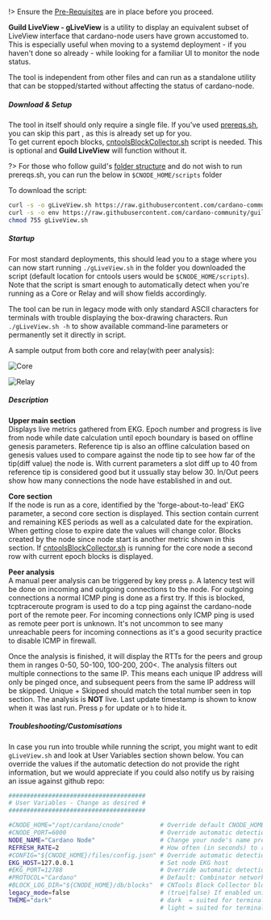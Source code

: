 !> Ensure the [Pre-Requisites](basics.md#pre-requisites) are in place before you proceed.

**Guild LiveView - gLiveView** is a utility to display an equivalent subset of LiveView interface that cardano-node users have grown accustomed to. This is especially useful when moving to a systemd deployment - if you haven't done so already - while looking for a familiar UI to monitor the node status.

The tool is independent from other files and can run as a standalone utility that can be stopped/started without affecting the status of cardano-node.

##### Download & Setup

The tool in itself should only require a single file. If you've used [prereqs.sh](basics.md#pre-requisites), you can skip this part , as this is already set up for you.  
To get current epoch blocks, [cntoolsBlockCollector.sh](Scripts/cntools-blocks.md) script is needed. This is optional and **Guild LiveView** will function without it.

?> For those who follow guild's [folder structure](basics.md#folder-structure) and do not wish to run prereqs.sh, you can run the below in `$CNODE_HOME/scripts` folder

To download the script:

```bash
curl -s -o gLiveView.sh https://raw.githubusercontent.com/cardano-community/guild-operators/master/scripts/cnode-helper-scripts/gLiveView.sh
curl -s -o env https://raw.githubusercontent.com/cardano-community/guild-operators/master/scripts/cnode-helper-scripts/env
chmod 755 gLiveView.sh
```

##### Startup

For most standard deployments, this should lead you to a stage where you can now start running `./gLiveView.sh` in the folder you downloaded the script (default location for cntools users would be `$CNODE_HOME/scripts`). Note that the script is smart enough to automatically detect when you're running as a Core or Relay and will show fields accordingly.

The tool can be run in legacy mode with only standard ASCII characters for terminals with trouble displaying the box-drawing characters. Run `./gLiveView.sh -h` to show available command-line parameters or permanently set it directly in script.

A sample output from both core and relay(with peer analysis):

![Core](https://raw.githubusercontent.com/cardano-community/guild-operators/images/gliveview-core.png)

![Relay](https://raw.githubusercontent.com/cardano-community/guild-operators/images/gliveview-relay.png)

##### Description

**Upper main section**  
Displays live metrics gathered from EKG. Epoch number and progress is live from node while date calculation until epoch boundary is based on offline genesis parameters. Reference tip is also an offline calculation based on genesis values used to compare against the node tip to see how far of the tip(diff value) the node is. With current parameters a slot diff up to 40 from reference tip is considered good but it ussually stay below 30. In/Out peers show how many connections the node have established in and out.

**Core section**  
If the node is run as a core, identified by the 'forge-about-to-lead' EKG parameter, a second core section is displayed. This section contain current and remaining KES periods as well as a calculated date for the expiration. When getting close to expire date the values will change color. Blocks created by the node since node start is another metric shown in this section. If [cntoolsBlockCollector.sh](Scripts/cntools-blocks.md) is running for the core node a second row with current epoch blocks is displayed.

**Peer analysis**  
A manual peer analysis can be triggered by key press `p`. A latency test will be done on incoming and outgoing connections to the node. For outgoing connections a normal ICMP ping is done as a first try. If this is blocked, tcptraceroute program is used to do a tcp ping against the cardano-node port of the remote peer. For incoming connections only ICMP ping is used as remote peer port is unknown. It's not uncommon to see many unreachable peers for incoming connections as it's a good security practice to disable ICMP in firewall.

Once the analysis is finished, it will display the RTTs for the peers and group them in ranges 0-50, 50-100, 100-200, 200<. The analysis filters out multiple connections to the same IP. This means each unique IP address will only be pinged once, and subsequent peers from the same IP address will be skipped. Unique + Skipped should match the total number seen in top section. The analysis is **NOT** live. Last update timestamp is shown to know when it was last run. Press `p` for update or `h` to hide it.

##### Troubleshooting/Customisations

In case you run into trouble while running the script, you might want to edit `gLiveView.sh` and look at User Variables section shown below. You can override the values if the automatic detection do not provide the right information, but we would appreciate if you could also notify us by raising an issue against github repo:

```bash
######################################
# User Variables - Change as desired #
######################################

#CNODE_HOME="/opt/cardano/cnode"          # Override default CNODE_HOME path
#CNODE_PORT=6000                          # Override automatic detection of node port
NODE_NAME="Cardano Node"                  # Change your node's name prefix here, keep at or below 19 characters!
REFRESH_RATE=2                            # How often (in seconds) to refresh the view
#CONFIG="${CNODE_HOME}/files/config.json" # Override automatic detection of node config path
EKG_HOST=127.0.0.1                        # Set node EKG host
#EKG_PORT=12788                           # Override automatic detection of node EKG port
#PROTOCOL="Cardano"                       # Default: Combinator network (leave commented if unsure)
#BLOCK_LOG_DIR="${CNODE_HOME}/db/blocks"  # CNTools Block Collector block dir set in cntools.config, override path if enabled and using non standard path
legacy_mode=false                         # (true|false) If enabled unicode box-drawing characters will be replaced by standard ASCII characters
THEME="dark"                              # dark  = suited for terminals with a dark background
                                          # light = suited for terminals with a bright background
```
